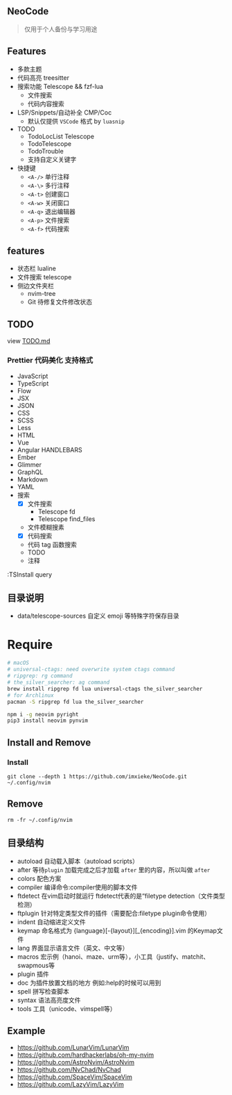 ## NeoCode
> 仅用于个人备份与学习用途

## Features
- 多款主题
- 代码高亮 treesitter
- 搜索功能 Telescope && fzf-lua
  - 文件搜索
  - 代码内容搜索
- LSP/Snippets/自动补全 CMP/Coc
  - 默认仅提供 `VSCode` 格式 by `luasnip`
- TODO
  - TodoLocList Telescope
  - TodoTelescope
  - TodoTrouble
  - 支持自定义关键字
- 快捷键
  - `<A-/>` 单行注释
  - `<A-\>` 多行注释
  - `<A-t>` 创建窗口
  - `<A-w>` 关闭窗口
  - `<A-q>` 退出编辑器
  - `<A-p>` 文件搜索
  - `<A-f>` 代码搜索

## features
- 状态栏 lualine
- 文件搜索 telescope
- 侧边文件夹栏
  - nvim-tree
  - Git 待修复文件修改状态

## TODO
view [TODO.md](docs/TODO.md)

### Prettier 代码美化 支持格式
  - JavaScript
  - TypeScript
  - Flow
  - JSX
  - JSON
  - CSS
  - SCSS
  - Less
  - HTML
  - Vue
  - Angular HANDLEBARS
  - Ember
  - Glimmer
  - GraphQL
  - Markdown
  - YAML
- 搜索
  - [x] 文件搜索
    - Telescope fd
    - Telescope find_files
  - 文件模糊搜素
  - [x] 代码搜索
  - 代码 tag 函数搜索
  - TODO
  - 注释

:TSInstall query

## 目录说明
- data/telescope-sources 自定义 emoji 等特殊字符保存目录

# Require
```bash
# macOS
# universal-ctags: need overwrite system ctags command
# ripgrep: rg command
# the_silver_searcher: ag command
brew install ripgrep fd lua universal-ctags the_silver_searcher
# for Archlinux
pacman -S ripgrep fd lua the_silver_searcher

npm i -g neovim pyright
pip3 install neovim pynvim
```


## Install and Remove

### Install
```
git clone --depth 1 https://github.com/imxieke/NeoCode.git ~/.config/nvim
```

## Remove
```
rm -fr ~/.config/nvim
```


## 目录结构
- autoload 自动载入脚本（autoload scripts）
- after 等待`plugin` 加载完成之后才加载 `after` 里的内容，所以叫做 `after`
- colors 配色方案
- compiler 编译命令:compiler使用的脚本文件
- ftdetect 在vim启动时就运行 ftdetect代表的是“filetype detection（文件类型检测）
- ftplugin	针对特定类型文件的插件（需要配合:filetype plugin命令使用）
- indent	自动缩进定义文件
- keymap	命名格式为 {language}[-{layout}][_{encoding}].vim 的Keymap文件
- lang	界面显示语言文件（英文、中文等）
- macros	宏示例（hanoi、maze、urm等），小工具（justify、matchit、swapmous等
- plugin	插件
- doc    为插件放置文档的地方 例如:help的时候可以用到
- spell  拼写检查脚本
- syntax	语法高亮度文件
- tools	工具（unicode、vimspell等）

## Example
- https://github.com/LunarVim/LunarVim
- https://github.com/hardhackerlabs/oh-my-nvim
- https://github.com/AstroNvim/AstroNvim
- https://github.com/NvChad/NvChad
- https://github.com/SpaceVim/SpaceVim
- https://github.com/LazyVim/LazyVim